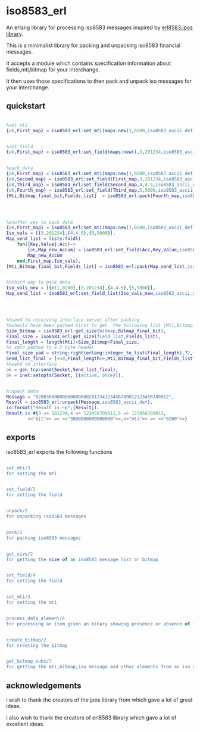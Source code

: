 iso8583_erl
=====

An erlang library for processing iso8583 messages inspired by [erl8583],[jpos library].

This is a minimalist library for  packing and unpacking iso8583 financial messages.

It accepts a module which contains specification information about fields,mti,bitmap  for your interchange.

It then uses those specifications to then pack and unpack iso messages for your interchange.





## quickstart ##
```erlang

%set mti
{ok,First_map} = iso8583_erl:set_mti(maps:new(),0200,iso8583_ascii_def),


%set field
{ok,First_map} = iso8583_erl:set_field(maps:new(),3,201234,iso8583_ascii_def),


%pack_data
{ok,First_map} = iso8583_erl:set_mti(maps:new(),0200,iso8583_ascii_def),
{ok,Second_map} = iso8583_erl:set_field(First_map,3,201234,iso8583_ascii_def),
{ok,Third_map} = iso8583_erl:set_field(Second_map,4,4.5,iso8583_ascii_def),
{ok,Fourth_map} = iso8583_erl:set_field(Third_map,5,5000,iso8583_ascii_def),
[Mti,Bitmap_final_bit,Fields_list]  = iso8583_erl:pack(Fourth_map,iso8583_ascii_def),




%another way to pack data
{ok,First_map} = iso8583_erl:set_mti(maps:new(),0200,iso8583_ascii_def),	
Iso_vals = [{3,201234},{4,4.5},{5,5000}],
Map_send_list = lists:foldl(
	fun({Key,Value},Acc)->
		{ok,Map_new_Accum} = iso8583_erl:set_field(Acc,Key,Value,iso8583_ascii_def),
		Map_new_Accum
	end,First_map,Iso_vals),
[Mti,Bitmap_final_bit,Fields_list] = iso8583_erl:pack(Map_send_list,iso8583_ascii_def).


%%third way to pack data
Iso_vals_new = [{mti,0200},{3,201234},{4,4.5},{5,5000}],
Map_send_list = iso8583_erl:set_field_list(Iso_vals_new,iso8583_ascii_def),




%%send to receiving interface server after packing 
%%should have been packed first to get  the following list [Mti,Bitmap_final_bit,Fields_list]
Size_Bitmap = iso8583_erl:get_size(bitmap,Bitmap_final_bit),
Final_size = iso8583_erl:get_size(field_list,Fields_list),
Final_length = length(Mti)+Size_Bitmap+Final_size,
%% zero padded to a 2 byte header
Final_size_pad = string:right(erlang:integer_to_list(Final_length),?2,$0),
Send_list_final = [<<0,Final_length>>,Mti,Bitmap_final_bit,Fields_list],
%%send to interface
ok = gen_tcp:send(Socket,Send_list_final),
ok = inet:setopts(Socket, [{active, once}]).


%unpack data
Message = "02003800000000000000201234123456789012123456789012",
Result = iso8583_erl:unpack(Message,iso8583_ascii_def).
io:format("Result is ~p",[Result]).
Result is #{3 => 201234,4 => 123456789012,5 => 123456789012,
		<<"bit">> => <<"3800000000000000">>,<<"mti">> => <<"0200">>}
```





## exports ##

iso8583_erl exports the following functions

```erlang

set_mti/3
for setting the mti


set_field/3
for setting the field


unpack/2
for unpacking iso8583 messages


pack/2
for packing iso8583 messages


get_size/2
for getting the size of an iso8583 message list or bitmap


set_field/4
for setting the field


set_mti/3
for setting the mti


process_data_element/4
for processing an item given an binary showing presence or absence of fields


create_bitmap/2
for creating the bitmap


get_bitmap_subs/3
for getting the mti,bitmap,iso message and other elements from an iso message


```


## acknowledgements ##
i wish to thank the creators of the jpos library from which gave a lot of great ideas.

i also wish to thank the creators of erl8583 library which gave a lot of excellent ideas.

[erl8583]: https://github.com/mgwidmann/erl8583
[jpos library]: https://github.com/jpos/jPOS
